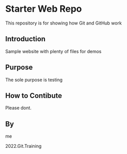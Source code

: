 # Starter Web Repo

This repository is for showing how Git and GitHub work

## Introduction

Sample website with plenty of files for demos

## Purpose

The sole purpose is testing

## How to Contibute

Please dont.

## By
me

2022.Git.Training